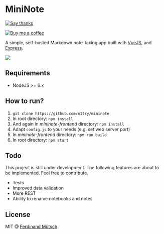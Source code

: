 # MiniNote

[![Say thanks](https://img.shields.io/badge/SayThanks.io-%E2%98%BC-1EAEDB.svg)](https://saythanks.io/to/n1try)

[![Buy me a coffee](https://www.buymeacoffee.com/assets/img/custom_images/orange_img.png)](https://buymeacoff.ee/n1try)

A simple, self-hosted Markdown note-taking app built with [VueJS](https://vuejs.org), and [Express](http://expressjs.com).

![](https://i.imgur.com/Y9TFu6w.png)

## Requirements
* NodeJS >= 6.x

## How to run?
1. `git clone https://github.com/n1try/mininote`
2. In root directory: `npm install`
3. And again in _mininote-frontend_ directory: `npm install`
4. Adapt `config.js` to your needs (e.g. set web server port)
5. In _mininote-frontend_ directory: `npm run build`
6. In root directory: `npm start`

## Todo
This project is still under development. The following features are about to be implemented. Feel free to contribute.
* Tests
* Improved data validation
* More REST
* Ability to rename notebooks and notes

## License
MIT @ [Ferdinand Mütsch](https://ferdinand-muetsch.de)

